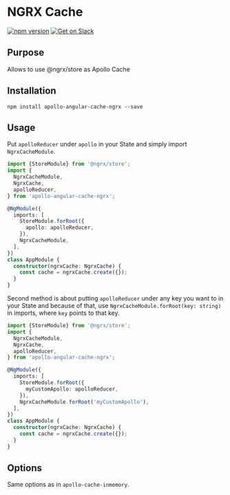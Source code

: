 # NGRX Cache

[![npm version](https://badge.fury.io/js/apollo-angular-cache-ngrx.svg)](https://badge.fury.io/js/apollo-angular-cache-ngrx)
[![Get on Slack](https://img.shields.io/badge/slack-join-orange.svg)](https://www.apollographql.com/slack)

## Purpose

Allows to use @ngrx/store as Apollo Cache

## Installation

`npm install apollo-angular-cache-ngrx --save`

## Usage

Put `apolloReducer` under `apollo` in your State and simply import
`NgrxCacheModule`.

```ts
import {StoreModule} from '@ngrx/store';
import {
  NgrxCacheModule,
  NgrxCache,
  apolloReducer,
} from 'apollo-angular-cache-ngrx';

@NgModule({
  imports: [
    StoreModule.forRoot({
      apollo: apolloReducer,
    }),
    NgrxCacheModule,
  ],
})
class AppModule {
  constructor(ngrxCache: NgrxCache) {
    const cache = ngrxCache.create({});
  }
}
```

Second method is about putting `apolloReducer` under any key you want to in your
State and because of that, use `NgrxCacheModule.forRoot(key: string)` in
imports, where `key` points to that key.

```ts
import {StoreModule} from '@ngrx/store';
import {
  NgrxCacheModule,
  NgrxCache,
  apolloReducer,
} from 'apollo-angular-cache-ngrx';

@NgModule({
  imports: [
    StoreModule.forRoot({
      myCustomApollo: apolloReducer,
    }),
    NgrxCacheModule.forRoot('myCustomApollo'),
  ],
})
class AppModule {
  constructor(ngrxCache: NgrxCache) {
    const cache = ngrxCache.create({});
  }
}
```

## Options

Same options as in `apollo-cache-inmemory`.
